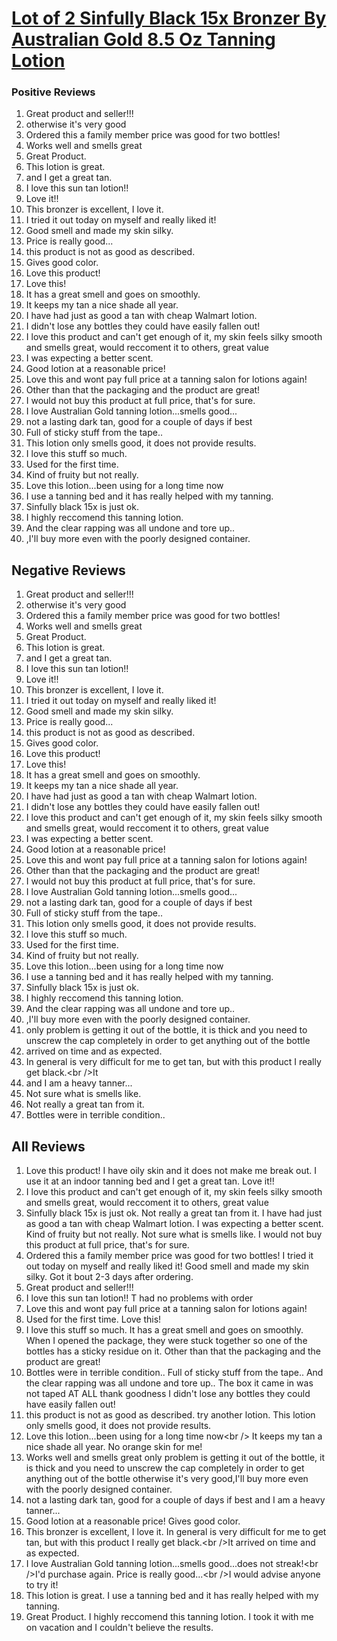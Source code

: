 # [Lot of 2 Sinfully Black 15x Bronzer By Australian Gold 8.5 Oz Tanning Lotion](https://products.checkmycream.com/products/Lot-of-2-Sinfully-Black-15x-Bronzer-By-Australian-Gold-8.5-Oz-Tanning-Lotion.html)

### Positive Reviews

<ol>
      <li>Great product and seller!!!</li>
      <li>otherwise it&#x27;s very good</li>
      <li>Ordered this a family member price was good for two bottles!</li>
      <li>Works well and smells great</li>
      <li>Great Product.</li>
      <li>This lotion is great.</li>
      <li>and I get a great tan.</li>
      <li>I love this sun tan lotion!!</li>
      <li>Love it!!</li>
      <li>This bronzer is excellent, I love it.</li>
      <li>I tried it out today on myself and really liked it!</li>
      <li>Good smell and made my skin silky.</li>
      <li>Price is really good...</li>
      <li>this product is not as good as described.</li>
      <li>Gives good color.</li>
      <li>Love this product!</li>
      <li>Love this!</li>
      <li>It has a great smell and goes on smoothly.</li>
      <li>It keeps my tan a nice shade all year.</li>
      <li>I have had just as good a tan with cheap Walmart lotion.  </li>
      <li>I didn&#x27;t lose any bottles they could have easily fallen out!</li>
      <li>I love this product and can&#x27;t get enough of it, my skin feels silky smooth and smells great, would reccoment it to others, great value</li>
      <li>I was expecting a better scent.  </li>
      <li>Good lotion at a reasonable price!</li>
      <li>Love this and wont pay full price at a tanning salon for lotions again!</li>
      <li>Other than that the packaging and the product are great!</li>
      <li>I would not buy this product at full price, that&#x27;s for sure.</li>
      <li>I love Australian Gold tanning lotion...smells good...</li>
      <li>not a lasting dark tan, good for a couple of days if best</li>
      <li>Full of sticky stuff from the tape..</li>
      <li>This lotion only smells good, it does not provide results.</li>
      <li>I love this stuff so much.</li>
      <li>Used for the first time.</li>
      <li>Kind of fruity but not really.  </li>
      <li>Love this lotion...been using for a long time now</li>
      <li>I use a tanning bed and it has really helped with my tanning.</li>
      <li>Sinfully black 15x is just ok.  </li>
      <li>I highly reccomend this tanning lotion.</li>
      <li>And the clear rapping was all undone and tore up..</li>
      <li>,I&#x27;ll buy more even with the poorly designed container.</li>
</ol>


<h2>Negative Reviews</h2>
<ol>
<li> Great product and seller!!!</li>
<li> otherwise it&#x27;s very good</li>
<li> Ordered this a family member price was good for two bottles!</li>
<li> Works well and smells great</li>
<li> Great Product.</li>
<li> This lotion is great.</li>
<li> and I get a great tan.</li>
<li> I love this sun tan lotion!!</li>
<li> Love it!!</li>
<li> This bronzer is excellent, I love it.</li>
<li> I tried it out today on myself and really liked it!</li>
<li> Good smell and made my skin silky.</li>
<li> Price is really good...</li>
<li> this product is not as good as described.</li>
<li> Gives good color.</li>
<li> Love this product!</li>
<li> Love this!</li>
<li> It has a great smell and goes on smoothly.</li>
<li> It keeps my tan a nice shade all year.</li>
<li> I have had just as good a tan with cheap Walmart lotion.  </li>
<li> I didn&#x27;t lose any bottles they could have easily fallen out!</li>
<li> I love this product and can&#x27;t get enough of it, my skin feels silky smooth and smells great, would reccoment it to others, great value</li>
<li> I was expecting a better scent.  </li>
<li> Good lotion at a reasonable price!</li>
<li> Love this and wont pay full price at a tanning salon for lotions again!</li>
<li> Other than that the packaging and the product are great!</li>
<li> I would not buy this product at full price, that&#x27;s for sure.</li>
<li> I love Australian Gold tanning lotion...smells good...</li>
<li> not a lasting dark tan, good for a couple of days if best</li>
<li> Full of sticky stuff from the tape..</li>
<li> This lotion only smells good, it does not provide results.</li>
<li> I love this stuff so much.</li>
<li> Used for the first time.</li>
<li> Kind of fruity but not really.  </li>
<li> Love this lotion...been using for a long time now</li>
<li> I use a tanning bed and it has really helped with my tanning.</li>
<li> Sinfully black 15x is just ok.  </li>
<li> I highly reccomend this tanning lotion.</li>
<li> And the clear rapping was all undone and tore up..</li>
<li> ,I&#x27;ll buy more even with the poorly designed container.</li>
<li> only problem is getting it out of the bottle, it is thick and you need to unscrew the cap completely in order to get anything out of the bottle</li>
<li> arrived on time and as expected.</li>
<li> In general is very difficult for me to get tan, but with this product I really get black.&lt;br /&gt;It</li>
<li> and I am a heavy tanner...</li>
<li> Not sure what is smells like.  </li>
<li> Not really a great tan from it.  </li>
<li> Bottles were in terrible condition..</li>
</ol>

<h2>All Reviews</h2>

<ol>
    <li> Love this product! I have oily skin and it does not make me break out. I use it at an indoor tanning bed and I get a great tan. Love it!!</li>
    <li> I love this product and can&#x27;t get enough of it, my skin feels silky smooth and smells great, would reccoment it to others, great value</li>
    <li> Sinfully black 15x is just ok.  Not really a great tan from it.  I have had just as good a tan with cheap Walmart lotion.  I was expecting a better scent.  Kind of fruity but not really.  Not sure what is smells like.  I would not buy this product at full price, that&#x27;s for sure.</li>
    <li> Ordered this a family member price was good for two bottles! I tried it out today on myself and really liked it! Good smell and made my skin silky. Got it bout 2-3 days after ordering.</li>
    <li> Great product and seller!!!</li>
    <li> I love this sun tan lotion!! T had no problems with order</li>
    <li> Love this and wont pay full price at a tanning salon for lotions again!</li>
    <li> Used for the first time. Love this!</li>
    <li> I love this stuff so much. It has a great smell and goes on smoothly. When I opened the package, they were stuck together so one of the bottles has a sticky residue on it. Other than that the packaging and the product are great!</li>
    <li> Bottles were in terrible condition.. Full of sticky stuff from the tape.. And the clear rapping was all undone and tore up.. The box it came in was not taped AT ALL thank goodness I didn&#x27;t lose any bottles they could have easily fallen out!</li>
    <li> this product is not as good as described. try another lotion. This lotion only smells good, it does not provide results.</li>
    <li> Love this lotion...been using for a long time now&lt;br /&gt; It keeps my tan a nice shade all year. No orange skin for me!</li>
    <li> Works well and smells great only problem is getting it out of the bottle, it is thick and you need to unscrew the cap completely in order to get anything out of the bottle otherwise it&#x27;s very good,I&#x27;ll buy more even with the poorly designed container.</li>
    <li> not a lasting dark tan, good for a couple of days if best and I am a heavy tanner...</li>
    <li> Good lotion at a reasonable price! Gives good color.</li>
    <li> This bronzer is excellent, I love it. In general is very difficult for me to get tan, but with this product I really get black.&lt;br /&gt;It arrived on time and as expected.</li>
    <li> I love Australian Gold tanning lotion...smells good...does not streak!&lt;br /&gt;I&#x27;d purchase again. Price is really good...&lt;br /&gt;I would advise anyone to try it!</li>
    <li> This lotion is great. I use a tanning bed and it has really helped with my tanning.</li>
    <li> Great Product. I highly reccomend this tanning lotion. I took it with me on vacation and I couldn&#x27;t believe the results.</li>
</ol>




